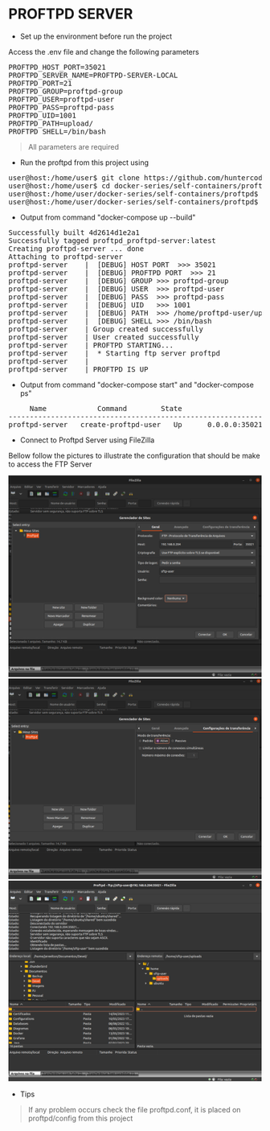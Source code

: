 # PROFTPD SERVER

- Set up the environment before run the project

Access the .env file and change the following parameters

<pre>
PROFTPD_HOST_PORT=35021
PROFTPD_SERVER_NAME=PROFTPD-SERVER-LOCAL
PROFTPD_PORT=21
PROFTPD_GROUP=proftpd-group
PROFTPD_USER=proftpd-user
PROFTPD_PASS=proftpd-pass
PROFTPD_UID=1001
PROFTPD_PATH=upload/
PROFTPD_SHELL=/bin/bash
</pre>

> All parameters are required

- Run the proftpd from this project using

<pre>
user@host:/home/user$ git clone https://github.com/huntercodexs/docker-series.git .
user@host:/home/user$ cd docker-series/self-containers/proftpd
user@host:/home/user/docker-series/self-containers/proftpd$ docker-compose up --build
user@host:/home/user/docker-series/self-containers/proftpd$ docker-compose start
</pre>

- Output from command "docker-compose up --build"

<pre>
Successfully built 4d2614d1e2a1
Successfully tagged proftpd_proftpd-server:latest
Creating proftpd-server ... done
Attaching to proftpd-server
proftpd-server    |  [DEBUG] HOST PORT  >>> 35021
proftpd-server    |  [DEBUG] PROFTPD PORT  >>> 21
proftpd-server    |  [DEBUG] GROUP >>> proftpd-group
proftpd-server    |  [DEBUG] USER  >>> proftpd-user
proftpd-server    |  [DEBUG] PASS  >>> proftpd-pass
proftpd-server    |  [DEBUG] UID   >>> 1001
proftpd-server    |  [DEBUG] PATH  >>> /home/proftpd-user/uploads/
proftpd-server    |  [DEBUG] SHELL >>> /bin/bash
proftpd-server    | Group created successfully
proftpd-server    | User created successfully
proftpd-server    | PROFTPD STARTING...
proftpd-server    |  * Starting ftp server proftpd                              2023-05-20 22:59:03,224 97f82253ec9d proftpd[42]: processing configuration directory '/etc/proftpd/conf.d/'
proftpd-server    |                                                      [ OK ]
proftpd-server    | PROFTPD IS UP
</pre>

- Output from command "docker-compose start" and "docker-compose ps"

<pre>
     Name            Command        State                   Ports                 
----------------------------------------------------------------------------------
proftpd-server   create-proftpd-user   Up      0.0.0.0:35021->21/tcp,:::35021->21/tcp
</pre>

- Connect to Proftpd Server using FileZilla

Bellow follow the pictures to illustrate the configuration that should be make to access the FTP Server

![filezilla-setup-1.png](midias/filezilla-setup-1.png)
![filezilla-setup-1.png](midias/filezilla-setup-2.png)
![filezilla-setup-1.png](midias/filezilla-setup-3.png)

- Tips

> If any problem occurs check the file proftpd.conf, it is placed on proftpd/config from this project
